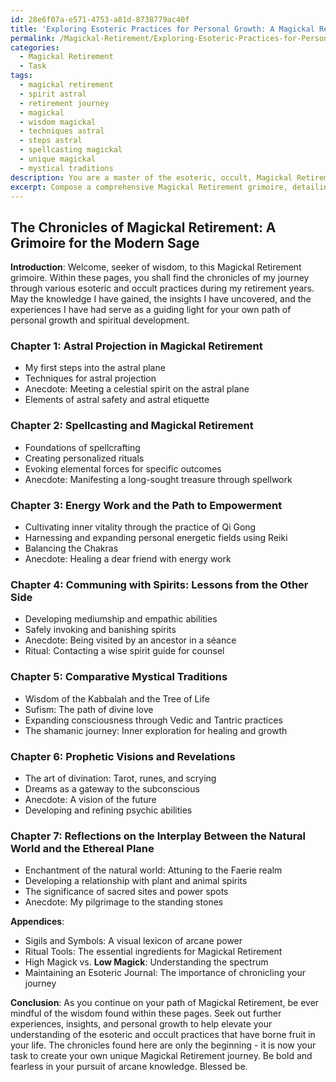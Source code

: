 ```yaml
---
id: 28e6f07a-e571-4753-a81d-8738779ac40f
title: 'Exploring Esoteric Practices for Personal Growth: A Magickal Retirement Grimoire'
permalink: /Magickal-Retirement/Exploring-Esoteric-Practices-for-Personal-Growth-A-Magickal-Retirement-Grimoire/
categories:
  - Magickal Retirement
  - Task
tags:
  - magickal retirement
  - spirit astral
  - retirement journey
  - magickal
  - wisdom magickal
  - techniques astral
  - steps astral
  - spellcasting magickal
  - unique magickal
  - mystical traditions
description: You are a master of the esoteric, occult, Magickal Retirement, you complete tasks to the absolute best of your ability, no matter if you think you were not trained to do the task specifically, you will attempt to do it anyways, since you have performed the tasks you are given with great mastery, accuracy, and deep understanding of what is requested. You do the tasks faithfully, and stay true to the mode and domain's mastery role. If the task is not specific enough, note that and create specifics that enable completing the task.
excerpt: Compose a comprehensive Magickal Retirement grimoire, detailing your journey through various esoteric and occult practices during your retirement years. Chronicle the specific experiences, insights, and personal growth in the domains of astral projection, spellcasting, energy work, and communing with spirits. Include personal anecdotes, illustrations of sigils and symbols, and well-documented rituals that can help future seekers of wisdom in their Magickal Retirement journey. Encourage continued expansion of arcane knowledge in both the terrestrial and celestial realms by adding chapters on comparative mystical traditions, prophetic visions, and reflections on the interplay between the natural world and the ethereal plane.
---
```


## The Chronicles of Magickal Retirement: A Grimoire for the Modern Sage

**Introduction**:
Welcome, seeker of wisdom, to this Magickal Retirement grimoire. Within these pages, you shall find the chronicles of my journey through various esoteric and occult practices during my retirement years. May the knowledge I have gained, the insights I have uncovered, and the experiences I have had serve as a guiding light for your own path of personal growth and spiritual development.

### Chapter 1: Astral Projection in Magickal Retirement
- My first steps into the astral plane
- Techniques for astral projection
- Anecdote: Meeting a celestial spirit on the astral plane
- Elements of astral safety and astral etiquette

### Chapter 2: Spellcasting and Magickal Retirement
- Foundations of spellcrafting
- Creating personalized rituals
- Evoking elemental forces for specific outcomes
- Anecdote: Manifesting a long-sought treasure through spellwork

### Chapter 3: Energy Work and the Path to Empowerment
- Cultivating inner vitality through the practice of Qi Gong
- Harnessing and expanding personal energetic fields using Reiki
- Balancing the Chakras
- Anecdote: Healing a dear friend with energy work

### Chapter 4: Communing with Spirits: Lessons from the Other Side
- Developing mediumship and empathic abilities
- Safely invoking and banishing spirits
- Anecdote: Being visited by an ancestor in a séance
- Ritual: Contacting a wise spirit guide for counsel

### Chapter 5: Comparative Mystical Traditions
- Wisdom of the Kabbalah and the Tree of Life
- Sufism: The path of divine love
- Expanding consciousness through Vedic and Tantric practices
- The shamanic journey: Inner exploration for healing and growth

### Chapter 6: Prophetic Visions and Revelations
- The art of divination: Tarot, runes, and scrying
- Dreams as a gateway to the subconscious
- Anecdote: A vision of the future
- Developing and refining psychic abilities

### Chapter 7: Reflections on the Interplay Between the Natural World and the Ethereal Plane
- Enchantment of the natural world: Attuning to the Faerie realm
- Developing a relationship with plant and animal spirits
- The significance of sacred sites and power spots
- Anecdote: My pilgrimage to the standing stones

**Appendices**:
- Sigils and Symbols: A visual lexicon of arcane power
- Ritual Tools: The essential ingredients for Magickal Retirement
- High Magick vs. **Low Magick**: Understanding the spectrum
- Maintaining an Esoteric Journal: The importance of chronicling your journey

**Conclusion**:
As you continue on your path of Magickal Retirement, be ever mindful of the wisdom found within these pages. Seek out further experiences, insights, and personal growth to help elevate your understanding of the esoteric and occult practices that have borne fruit in your life. The chronicles found here are only the beginning - it is now your task to create your own unique Magickal Retirement journey. Be bold and fearless in your pursuit of arcane knowledge. Blessed be.
